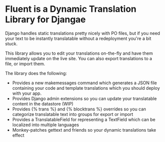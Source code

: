 # Fluent is a Dynamic Translation Library for Djangae

Django handles static translations pretty nicely with PO files, but if you need
your text to be instantly translatable without a redeployment you're a bit stuck.

This library allows you to edit your translations on-the-fly and have them immediately
update on the live site. You can also export translations to a file, or import them.

The library does the following:

 - Provides a new makemessages command which generates a JSON file containing your code
  and template translations which you should deploy with your app.
 - Provides Django admin extensions so you can update your translatable content in the datastore (WIP)
 - Provides {% trans %} and {% blocktrans %} overrides so you can categorize translatable text into groups
  for export or import
 - Provides a TranslatableField for representing a TextField which can be localized into multiple languages
 - Monkey-patches gettext and friends so your dynamic translations take effect


